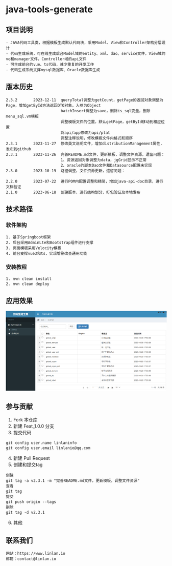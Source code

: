 # java-tools-generate

## 项目说明
```
- JAVA代码工具类，根据模板生成默认代码块，采用Model、View和Controller架构分层设计
- 代码生成系统，可在线生成后台Model域的entity、xml、dao、service文件，View域的vo和manager文件，Controller域的api文件
- 可生成前台的vue、ts代码，减少重复的开发工作
- 代码生成系统支撑mysql数据库、Oracle数据库生成

```

## 版本历史

```
2.3.2       2023-12-11  queryTotal调整为getCount，getPage的返回对象调整为Page，增加getById方法返回DTO对象，入参为Object
                        batchInsert调整为save，删除is_sql变量，删除menu_sql.vm模板
                        调整模板文件的位置，默认getPage，getById移动到相应位置
                        将api/app修改为api/plat
                        调整注释说明，修改模板文件内格式和顺序
2.3.1       2023-11-27  修改英文说明文件，增加distributionManagement属性，发布到github
2.3.1       2023-11-26  完善README.md文件，更新模板，调整文件资源，遗留问题：
                        1、资源返回对象调整为data，jgGrid显示不正常
                        2、oracle的脚本Dao文件和Datasource配置未实现
2.3.0       2023-10-19  路径调整，文件资源更新，遗留问题：
                        
2.2.0       2023-07-22  进行POM内配置调整和精简，增加java-api-doc目录，进行文档验证
2.1.0       2023-06-18  创建版本，进行结构划分，打包验证及本地发布

```

## 技术路径
### 软件架构
```
1. 基于Springboot框架
2. 后台采用AdminLte和Bootstrap组件进行支撑
3. 页面模板采用Velocity模板
4. 前台支撑vue3和ts，实现增删改查通用功能
```

### 安装教程
```
1. mvn clean install
2. mvn clean deploy
```

## 应用效果
![主界面](./.img/main.png "主界面")

## 参与贡献
1.  Fork 本仓库
2.  新建 Feat_1.0.0 分支
3.  提交代码
```
git config user.name linlaninfo
git config user.email linlanio@qq.com
```
4. 新建 Pull Request
5. 创建和提交tag
```
创建
git tag -a v2.3.1 -m "完善README.md文件，更新模板，调整文件资源"
查看
git tag
提交
git push origin --tags
删除
git tag -d v2.3.1
```
6. 其他

## 联系我们
```
网站：https://www.linlan.io
邮箱：contact@linlan.io
```